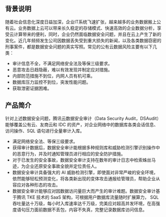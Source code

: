 ## 背景说明
随着社会信息化深度日益加深，企业IT系统飞速扩张，越来越多的业务数据搬上公有云。业务数据上云可以带来长久稳定的存储模式、快速高效的企业数据分析，享受云计算带来的便利，同时，企业仍然面临数据安全问题，并且在云上产生了新的变化。近几年频频发生公司因数据丢失受到重大损失的新闻，以及各类数据窃密的刑事案件，都是数据安全问题的真实写照。常见的公有云数据风险主要有以下几类：
- 审计信息不全，不满足网络安全法及等保三级要求。
- 恶意攻击日趋隐蔽，难以有效发现并制定应对措施。
- 内部防范措施不到位，内网人员有机可乘。
- 数据库压力监控不到位，突发性能问题。
- 获取泄密证据困难。

## 产品简介
针对上述数据安全问题，腾讯云数据安全审计（Data Security Audit，DSAudit）能够覆盖公有云、友商云和 IDC 的资产，对企业网络中的数据库各类会话信息、访问操作、SQL 语句进行全量审计入库。
- 满足网络安全法、等保三级要求。
- 获得审计数据后，数据安全审计能根据多种规则库和威胁检测引擎识别操作中的恶意行为，并及时通知管理员进行相应的安全防护措施。
- 对于已发生的安全事故，数据安全审计支持在数年的审计日志中检索蛛丝马迹，为企业还原安全事故全貌并定位责任人。
- 数据安全审计具备强大的 AI 威胁检测引擎，即使面对非常严峻的安全环境，依然能够轻松预测变化，将各类新出现的变体攻击通报给管理员，帮助企业从容应对各种形态的攻击。
- 数据安全审计能够应对因数据访问量巨大而产生的审计难题。数据安全审计基于腾讯 TKE 技术的 SaaS 架构，可根据用户数据库流量随时扩展算力， SQL 吞吐量达十万级，每小时入库速率达千万级，完美应对超高并发环境，在高强度语句压力面前数据不丢包，内容不失真，完整记录数据库访问信息。
